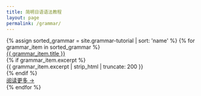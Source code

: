 ```yaml
---
title: 简明日语语法教程
layout: page
permalink: /grammar/
---
```


<div class="posts-list">
  {% assign sorted_grammar = site.grammar-tutorial | sort: 'name' %}
  {% for grammar_item in sorted_grammar %}
    <div class="post-card">
      <div class="post-card-title">
        <a href="{{ grammar_item.url | relative_url }}">{{ grammar_item.title }}</a>
      </div>
      {% if grammar_item.excerpt %}
        <div class="post-card-excerpt">
          {{ grammar_item.excerpt | strip_html | truncate: 200 }}
        </div>
      {% endif %}
      <div class="post-card-footer">
        <a href="{{ grammar_item.url | relative_url }}" class="read-more">阅读更多 →</a>
      </div>
    </div>
  {% endfor %}
</div>